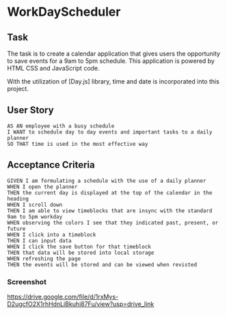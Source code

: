 # WorkDayScheduler

## Task

The task is to create a calendar application that gives users the opportunity to save events for a 9am to 5pm schedule. This application is powered by HTML CSS and JavaScript code.

With the utilization of [Day.js] library, time and date is incorporated into this project. 

## User Story

```
AS AN employee with a busy schedule
I WANT to schedule day to day events and important tasks to a daily planner
SO THAT time is used in the most effective way
```

## Acceptance Criteria

```
GIVEN I am formulating a schedule with the use of a daily planner
WHEN I open the planner
THEN the current day is displayed at the top of the calendar in the heading
WHEN I scroll down
THEN I am able to view timeblocks that are insync with the standard 9am to 5pm workday
WHEN observing the colors I see that they indicated past, present, or future
WHEN I click into a timeblock
THEN I can input data
WHEN I click the save button for that timeblock
THEN that data will be stored into local storage
WHEN refreshing the page 
THEN the events will be stored and can be viewed when revisted

```

### Screenshot

https://drive.google.com/file/d/1rxMys-D2ugcfO2X1rhHdnLiBkuhi87Fu/view?usp=drive_link
